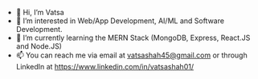 - 👋 Hi, I’m Vatsa
- 👀 I’m interested in Web/App Development, AI/ML and Software Development.
- 🌱 I’m currently learning the MERN Stack (MongoDB, Express, React.JS and Node.JS)
- 📫 You can reach me via email at vatsashah45@gmail.com or through LinkedIn at https://www.linkedin.com/in/vatsashah01/ 

<!---
vatsashah45/vatsashah45 is a ✨ special ✨ repository because its `README.md` (this file) appears on your GitHub profile.
You can click the Preview link to take a look at your changes.
--->
